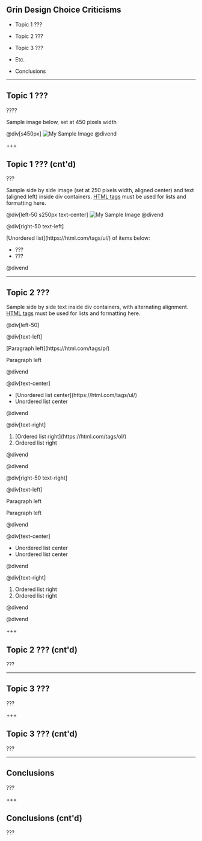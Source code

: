 ## Grin Design Choice Criticisms

- Topic 1 ???

- Topic 2 ???

- Topic 3 ???

- Etc. 

- Conclusions

---

## Topic 1 ???

????

Sample image below, set at 450 pixels width

@div[s450px]
![My Sample Image](https://raw.githubusercontent.com/tari-labs/tari-university/reg-scene01/regulatory/Directions-in-cryptocurrency/sources/sample.PNG)
@divend

+++

## Topic 1 ??? (cnt'd)

???

Sample side by side image (set at 250 pixels width, aligned center) and text (aligned left) inside div containers. [HTML tags](https://html.com/tags/) must be used for lists and formatting here.

@div[left-50 s250px text-center]
![My Sample Image](https://raw.githubusercontent.com/tari-labs/tari-university/reg-scene01/regulatory/Directions-in-cryptocurrency/sources/sample.PNG)
@divend

@div[right-50 text-left]

<p>[Unordered list](https://html.com/tags/ul/) of items below:

<ul>
<li>???
<li>???
</ul>
@divend

---

## Topic 2 ???

Sample side by side text inside div containers, with alternating alignment.  [HTML tags](https://html.com/tags/) must be used for lists and formatting here.

@div[left-50]

@div[text-left]

<p>[Paragraph left](https://html.com/tags/p/)
<p>Paragraph left


@divend

@div[text-center]

<ul>
<li>[Unordered list center](https://html.com/tags/ul/)
<li>Unordered list center
</ul>


@divend

@div[text-right]

<ol>
<li>[Ordered list right](https://html.com/tags/ol/)
<li>Ordered list right
</ol>


@divend

@divend



@div[right-50 text-right]

@div[text-left]

<p>Paragraph left
<p>Paragraph left


@divend

@div[text-center]

<ul>
<li>Unordered list center
<li>Unordered list center
</ul>


@divend

@div[text-right]

<ol>
<li>Ordered list right
<li>Ordered list right
</ol>


@divend

@divend

+++

## Topic 2 ??? (cnt'd)

???

---

## Topic 3 ???

???

+++

## Topic 3 ??? (cnt'd)

???

---

## Conclusions

???

+++

## Conclusions (cnt'd)

???
